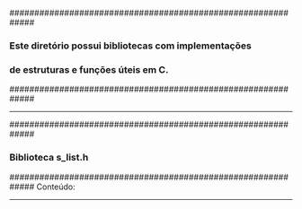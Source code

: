 #############################################################
### Este diretório possui bibliotecas com implementações  ###
### de estruturas e funções úteis em C.			  ###
#############################################################
*************************************************************


#############################################################
### Biblioteca s_list.h					  ###
#############################################################
Conteúdo:


*************************************************************
